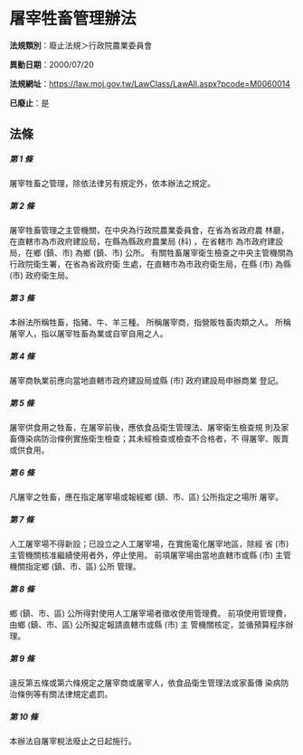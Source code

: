 # 屠宰牲畜管理辦法

**法規類別**：廢止法規＞行政院農業委員會

**異動日期**：2000/07/20  

**法規網址**：https://law.moj.gov.tw/LawClass/LawAll.aspx?pcode=M0060014

**已廢止**：是



## 法條
##### 第 1 條
屠宰牲畜之管理，除依法律另有規定外，依本辦法之規定。

##### 第 2 條
屠宰牲畜管理之主管機關，在中央為行政院農業委員會，在省為省政府農
林廳，在直轄市為市政府建設局，在縣為縣政府農業局 (科) ，在省轄市
為市政府建設局，在鄉 (鎮、市) 為鄉 (鎮、市) 公所。
有關牲畜屠宰衛生檢查之中央主管機關為行政院衛生署，在省為省政府衛
生處，在直轄市為市政府衛生局，在縣 (市) 為縣 (市) 政府衛生局。

##### 第 3 條
本辦法所稱牲畜，指豬、牛、羊三種。
所稱屠宰商，指營販牲畜肉類之人。
所稱屠宰人，指以屠宰牲畜為業或自宰自用之人。

##### 第 4 條
屠宰商執業前應向當地直轄市政府建設局或縣 (市) 政府建設局申辦商業
登記。

##### 第 5 條
屠宰供食用之牲畜，在屠宰前後，應依食品衛生管理法、屠宰衛生檢查規
則及家畜傳染病防治條例實施衛生檢查；其未經檢查或檢查不合格者，不
得屠宰、販賣或供食用。

##### 第 6 條
凡屠宰之牲畜，應在指定屠宰場或報經鄉 (鎮、市、區) 公所指定之場所
屠宰。

##### 第 7 條
人工屠宰場不得新設；已設立之人工屠宰場，在實施電化屠宰地區，除經
省 (市) 主管機關核准繼續使用者外，停止使用。
前項屠宰場由當地直轄市或縣 (市) 主管機關指定鄉 (鎮、市、區) 公所
管理。

##### 第 8 條
鄉 (鎮、市、區) 公所得對使用人工屠宰場者徵收使用管理費。
前項使用管理費，由鄉 (鎮、市、區) 公所擬定報請直轄市或縣 (市) 主
管機關核定，並循預算程序辦理。

##### 第 9 條
違反第五條或第六條規定之屠宰商或屠宰人，依食品衛生管理法或家畜傳
染病防治條例等有關法律規定處罰。

##### 第 10 條
本辦法自屠宰稅法廢止之日起施行。


